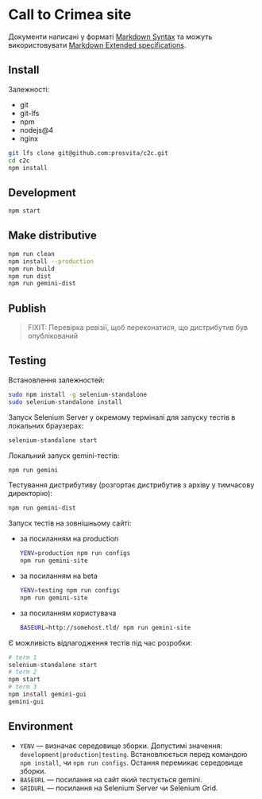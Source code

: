 # Call to Crimea site

Документи написані у форматі [Markdown Syntax](http://daringfireball.net/projects/markdown/syntax) та можуть використовувати [Markdown Extended specifications](http://manifest.aboutmde.org/).

## Install

Залежності:

  - git
  - git-lfs
  - npm
  - nodejs@4
  - nginx

```bash
git lfs clone git@github.com:prosvita/c2c.git
cd c2c
npm install
```

## Development

```bash
npm start
```

## Make distributive

```bash
npm run clean
npm install --production
npm run build
npm run dist
npm run gemini-dist
```

## Publish

> FIXIT: Перевірка ревізії, щоб переконатися, що дистрибутив був опублікований

## Testing

Встановлення залежностей:

```bash
sudo npm install -g selenium-standalone
sudo selenium-standalone install
```

Запуск Selenium Server у окремому терміналі для запуску тестів в локальних браузерах:

```bash
selenium-standalone start
```

Локальний запуск gemini-тестів:

```bash
npm run gemini
```

Тестування дистрибутиву (розгортає дистрибутив з архіву у тимчасову директорію):

```bash
npm run gemini-dist
```

Запуск тестів на зовнішньому сайті:

  - за посиланням на production

    ```bash
    YENV=production npm run configs
    npm run gemini-site
    ```

  - за посиланням на beta

    ```bash
    YENV=testing npm run configs
    npm run gemini-site
    ```

  - за посиланням користувача

    ```bash
    BASEURL=http://somehost.tld/ npm run gemini-site
    ```

Є можливість відлагодження тестів під час розробки:

```bash
# term 1
selenium-standalone start
# term 2
npm start
# term 3
npm install gemini-gui
gemini-gui
```

## Environment

  - `YENV` — визначає середовище зборки. Допустимі значення: `development|production|testing`. Встановлюється перед командою `npm install`, чи `npm run configs`. Остання перемикає середовище зборки.
  - `BASEURL` — посилання на сайт який тестується gemini.
  - `GRIDURL` — посилання на Selenium Server чи Selenium Grid.

